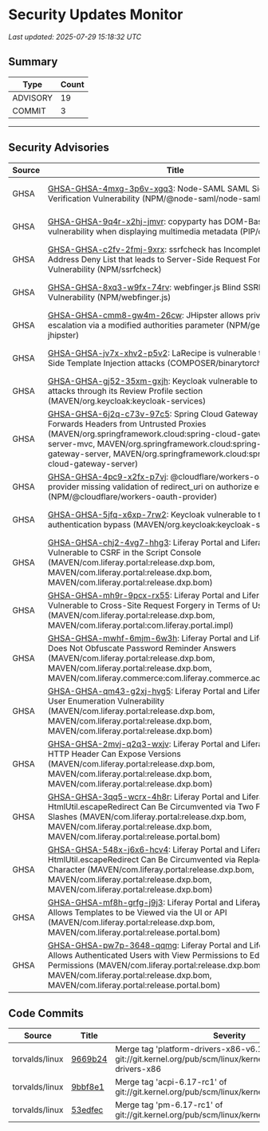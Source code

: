 # Security Updates Monitor

*Last updated: 2025-07-29 15:18:32 UTC*

## Summary
| Type | Count |
|------|-------|
| ADVISORY | 19 |
| COMMIT | 3 |

---

## Security Advisories

| Source | Title | Severity | Date |
|--------|-------|----------|------|
| GHSA | [GHSA-GHSA-4mxg-3p6v-xgq3](https://github.com/advisories/GHSA-4mxg-3p6v-xgq3): Node-SAML SAML Signature Verification Vulnerability (NPM/@node-saml/node-saml) | CRITICAL (CVSS: 10.0) | 2025-07-28 |
| GHSA | [GHSA-GHSA-9q4r-x2hj-jmvr](https://github.com/advisories/GHSA-9q4r-x2hj-jmvr): copyparty has DOM-Based XSS vulnerability when displaying multimedia metadata (PIP/copyparty) | MODERATE (CVSS: 5.4) | 2025-07-28 |
| GHSA | [GHSA-GHSA-c2fv-2fmj-9xrx](https://github.com/advisories/GHSA-c2fv-2fmj-9xrx): ssrfcheck has Incomplete IP Address Deny List that leads to Server-Side Request Forgery Vulnerability (NPM/ssrfcheck) | HIGH (CVSS: 8.2) | 2025-07-28 |
| GHSA | [GHSA-GHSA-8xq3-w9fx-74rv](https://github.com/advisories/GHSA-8xq3-w9fx-74rv): webfinger.js Blind SSRF Vulnerability (NPM/webfinger.js) | MODERATE (CVSS: 0.0) | 2025-07-28 |
| GHSA | [GHSA-GHSA-cmm8-gw4m-26cw](https://github.com/advisories/GHSA-cmm8-gw4m-26cw): JHipster allows privilege escalation via a modified authorities parameter (NPM/generator-jhipster) | LOW (CVSS: 2.9) | 2025-07-25 |
| GHSA | [GHSA-GHSA-jv7x-xhv2-p5v2](https://github.com/advisories/GHSA-jv7x-xhv2-p5v2): LaRecipe is vulnerable to Server-Side Template Injection attacks (COMPOSER/binarytorch/larecipe) | CRITICAL (CVSS: 10.0) | 2025-07-14 |
| GHSA | [GHSA-GHSA-gj52-35xm-gxjh](https://github.com/advisories/GHSA-gj52-35xm-gxjh): Keycloak vulnerable to phishing attacks through its Review Profile section (MAVEN/org.keycloak:keycloak-services) | MODERATE (CVSS: 5.4) | 2025-07-10 |
| GHSA | [GHSA-GHSA-6j2q-c73v-97c5](https://github.com/advisories/GHSA-6j2q-c73v-97c5): Spring Cloud Gateway Server Forwards Headers from Untrusted Proxies (MAVEN/org.springframework.cloud:spring-cloud-gateway-server-mvc, MAVEN/org.springframework.cloud:spring-cloud-gateway-server, MAVEN/org.springframework.cloud:spring-cloud-gateway-server) | HIGH (CVSS: 8.6) | 2025-05-30 |
| GHSA | [GHSA-GHSA-4pc9-x2fx-p7vj](https://github.com/advisories/GHSA-4pc9-x2fx-p7vj): @cloudflare/workers-oauth-provider missing validation of redirect_uri on authorize endpoint (NPM/@cloudflare/workers-oauth-provider) | MODERATE (CVSS: 0.0) | 2025-05-01 |
| GHSA | [GHSA-GHSA-5jfq-x6xp-7rw2](https://github.com/advisories/GHSA-5jfq-x6xp-7rw2): Keycloak vulnerable to two factor authentication bypass (MAVEN/org.keycloak:keycloak-services) | MODERATE (CVSS: 5.4) | 2025-04-30 |
| GHSA | [GHSA-GHSA-chj2-4vg7-hhg3](https://github.com/advisories/GHSA-chj2-4vg7-hhg3): Liferay Portal and Liferay DXP Vulnerable to CSRF in the Script Console (MAVEN/com.liferay.portal:release.dxp.bom, MAVEN/com.liferay.portal:release.dxp.bom, MAVEN/com.liferay.portal:release.dxp.bom) | CRITICAL (CVSS: 9.7) | 2024-10-22 |
| GHSA | [GHSA-GHSA-mh9r-9pcx-rx55](https://github.com/advisories/GHSA-mh9r-9pcx-rx55): Liferay Portal and Liferay DXP Vulnerable to Cross-Site Request Forgery in Terms of Use Page (MAVEN/com.liferay.portal:release.dxp.bom, MAVEN/com.liferay.portal:com.liferay.portal.impl) | HIGH (CVSS: 8.8) | 2024-02-21 |
| GHSA | [GHSA-GHSA-mwhf-6mjm-6w3h](https://github.com/advisories/GHSA-mwhf-6mjm-6w3h): Liferay Portal and Liferay DXP Does Not Obfuscate Password Reminder Answers (MAVEN/com.liferay.portal:release.dxp.bom, MAVEN/com.liferay.portal:release.dxp.bom, MAVEN/com.liferay.commerce:com.liferay.commerce.account.web) | MODERATE (CVSS: 6.3) | 2024-02-21 |
| GHSA | [GHSA-GHSA-qm43-g2xj-hvg5](https://github.com/advisories/GHSA-qm43-g2xj-hvg5): Liferay Portal and Liferay DXP User Enumeration Vulnerability (MAVEN/com.liferay.portal:release.dxp.bom, MAVEN/com.liferay.portal:release.dxp.bom, MAVEN/com.liferay.portal:release.dxp.bom) | MODERATE (CVSS: 5.3) | 2024-02-20 |
| GHSA | [GHSA-GHSA-2mvj-q2q3-wxjv](https://github.com/advisories/GHSA-2mvj-q2q3-wxjv): Liferay Portal and Liferay DXP HTTP Header Can Expose Versions (MAVEN/com.liferay.portal:release.dxp.bom, MAVEN/com.liferay.portal:release.dxp.bom, MAVEN/com.liferay.portal:release.dxp.bom) | MODERATE (CVSS: 5.3) | 2024-02-20 |
| GHSA | [GHSA-GHSA-3qq5-wcrx-4h8r](https://github.com/advisories/GHSA-3qq5-wcrx-4h8r): Liferay Portal and Liferay DXP's HtmlUtil.escapeRedirect Can Be Circumvented via Two Forward Slashes (MAVEN/com.liferay.portal:release.dxp.bom, MAVEN/com.liferay.portal:release.dxp.bom, MAVEN/com.liferay.portal:release.portal.bom) | MODERATE (CVSS: 6.1) | 2024-02-20 |
| GHSA | [GHSA-GHSA-548x-j6x6-hcv4](https://github.com/advisories/GHSA-548x-j6x6-hcv4): Liferay Portal and Liferay DXP's HtmlUtil.escapeRedirect Can Be Circumvented via Replacement Character (MAVEN/com.liferay.portal:release.dxp.bom, MAVEN/com.liferay.portal:release.dxp.bom, MAVEN/com.liferay.portal:release.dxp.bom) | MODERATE (CVSS: 6.1) | 2024-02-20 |
| GHSA | [GHSA-GHSA-mf8h-grfg-j9j3](https://github.com/advisories/GHSA-mf8h-grfg-j9j3): Liferay Portal and Liferay DXP Allows Templates to be Viewed via the UI or API (MAVEN/com.liferay.portal:release.dxp.bom, MAVEN/com.liferay.portal:release.portal.bom) | MODERATE (CVSS: 5.3) | 2024-02-20 |
| GHSA | [GHSA-GHSA-pw7p-3648-qqmg](https://github.com/advisories/GHSA-pw7p-3648-qqmg): Liferay Portal and Liferay DXP Allows Authenticated Users with View Permissions to Edit Permissions (MAVEN/com.liferay.portal:release.dxp.bom, MAVEN/com.liferay.portal:release.dxp.bom, MAVEN/com.liferay.portal:release.portal.bom) | MODERATE (CVSS: 6.5) | 2024-02-20 |

## Code Commits

| Source | Title | Severity | Date |
|--------|-------|----------|------|
| torvalds/linux | [9669b24](https://github.com/torvalds/linux/commit/9669b2499ea377764f8320dd562dd6cd4ea80a5d) | Merge tag 'platform-drivers-x86-v6.17-1' of git://git.kernel.org/pub/scm/linux/kernel/git/pdx86/platform-drivers-x86 | 2025-07-29 |
| torvalds/linux | [9bbf8e1](https://github.com/torvalds/linux/commit/9bbf8e17d8521211c5c5516ed5ec78d7581aacff) | Merge tag 'acpi-6.17-rc1' of git://git.kernel.org/pub/scm/linux/kernel/git/rafael/linux-pm | 2025-07-29 |
| torvalds/linux | [53edfec](https://github.com/torvalds/linux/commit/53edfecef66bfa65882ae065ed1a52f466c88979) | Merge tag 'pm-6.17-rc1' of git://git.kernel.org/pub/scm/linux/kernel/git/rafael/linux-pm | 2025-07-29 |

